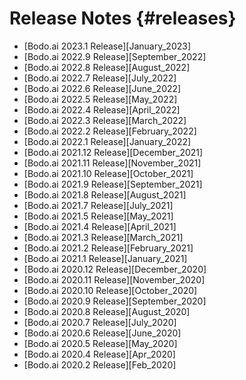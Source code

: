 # Release Notes {#releases}

-   [Bodo.ai 2023.1 Release][January_2023]
-   [Bodo.ai 2022.9 Release][September_2022]
-   [Bodo.ai 2022.8 Release][August_2022]
-   [Bodo.ai 2022.7 Release][July_2022]
-   [Bodo.ai 2022.6 Release][June_2022]
-   [Bodo.ai 2022.5 Release][May_2022]
-   [Bodo.ai 2022.4 Release][April_2022]
-   [Bodo.ai 2022.3 Release][March_2022]
-   [Bodo.ai 2022.2 Release][February_2022]
-   [Bodo.ai 2022.1 Release][January_2022]
-   [Bodo.ai 2021.12 Release][December_2021]
-   [Bodo.ai 2021.11 Release][November_2021]
-   [Bodo.ai 2021.10 Release][October_2021]
-   [Bodo.ai 2021.9 Release][September_2021]
-   [Bodo.ai 2021.8 Release][August_2021]
-   [Bodo.ai 2021.7 Release][July_2021]
-   [Bodo.ai 2021.5 Release][May_2021]
-   [Bodo.ai 2021.4 Release][April_2021]
-   [Bodo.ai 2021.3 Release][March_2021]
-   [Bodo.ai 2021.2 Release][February_2021]
-   [Bodo.ai 2021.1 Release][January_2021]
-   [Bodo.ai 2020.12 Release][December_2020]
-   [Bodo.ai 2020.11 Release][November_2020]
-   [Bodo.ai 2020.10 Release][October_2020]
-   [Bodo.ai 2020.9 Release][September_2020]
-   [Bodo.ai 2020.8 Release][August_2020]
-   [Bodo.ai 2020.7 Release][July_2020]
-   [Bodo.ai 2020.6 Release][June_2020]
-   [Bodo.ai 2020.5 Release][May_2020]
-   [Bodo.ai 2020.4 Release][Apr_2020]
-   [Bodo.ai 2020.2 Release][Feb_2020]
